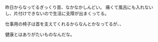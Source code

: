 昨日からなってるぎっくり首、なかなかしんどい。
痛くて風呂にも入れないし、片付けできないので生活に支障が出まくってる。

仕事用の椅子は首を支えてくれるからなんとかなってるが、、

健康とはありがたいものなんだな。

